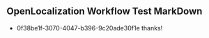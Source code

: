 ## OpenLocalization Workflow Test MarkDown
* 0f38be1f-3070-4047-b396-9c20ade30f1e 
thanks!<!--HONumber=Mar16_HO2-->
